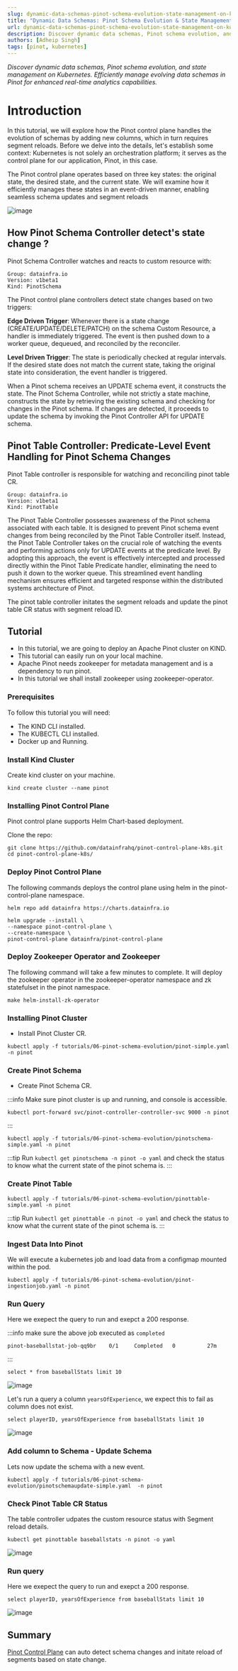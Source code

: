 ```yaml
---
slug: dynamic-data-schemas-pinot-schema-evolution-state-management-on-kubernetes
title: "Dynamic Data Schemas: Pinot Schema Evolution & State Management on Kubernetes"
url: dynamic-data-schemas-pinot-schema-evolution-state-management-on-kubernetes
description: Discover dynamic data schemas, Pinot schema evolution, and state management on Kubernetes. Efficiently manage evolving data schemas in Pinot for enhanced real-time analytics capabilities.
authors: [Adheip Singh]
tags: [pinot, kubernetes]
---
```


*Discover dynamic data schemas, Pinot schema evolution, and state management on Kubernetes. Efficiently manage evolving data schemas in Pinot for enhanced real-time analytics capabilities.*

# Introduction

In this tutorial, we will explore how the Pinot control plane handles the evolution of schemas by adding new columns, which in turn requires segment reloads. Before we delve into the details, let's establish some context: Kubernetes is not solely an orchestration platform; it serves as the control plane for our application, Pinot, in this case.

The Pinot control plane operates based on three key states: the original state, the desired state, and the current state. We will examine how it efficiently manages these states in an event-driven manner, enabling seamless schema updates and segment reloads

![image](../../static/img/reloadsegment.png)

<!--truncate-->

## How Pinot Schema Controller detect's state change ?

Pinot Schema Controller watches and reacts to custom resource with:

```
Group: datainfra.io
Version: v1beta1
Kind: PinotSchema
```

The Pinot control plane controllers detect state changes based on two triggers:

**Edge Driven Trigger**: Whenever there is a state change (CREATE/UPDATE/DELETE/PATCH) on the schema Custom Resource, a handler is immediately triggered. The event is then pushed down to a worker queue, dequeued, and reconciled by the reconciler.

**Level Driven Trigger**: The state is periodically checked at regular intervals. If the desired state does not match the current state, taking the original state into consideration, the event handler is triggered.

When a Pinot schema receives an UPDATE schema event, it constructs the state. The Pinot Schema Controller, while not strictly a state machine, constructs the state by retrieving the existing schema and checking for changes in the Pinot schema. If changes are detected, it proceeds to update the schema by invoking the Pinot Controller API for UPDATE schema.

## Pinot Table Controller: Predicate-Level Event Handling for Pinot Schema Changes

Pinot Table controller is responsible for watching and reconciling pinot table CR.

```
Group: datainfra.io
Version: v1beta1
Kind: PinotTable
```

The Pinot Table Controller possesses awareness of the Pinot schema associated with each table. It is designed to prevent Pinot schema event changes from being reconciled by the Pinot Table Controller itself. Instead, the Pinot Table Controller takes on the crucial role of watching the events and performing actions only for UPDATE events at the predicate level. By adopting this approach, the event is effectively intercepted and processed directly within the Pinot Table Predicate handler, eliminating the need to push it down to the worker queue. This streamlined event handling mechanism ensures efficient and targeted response within the distributed systems architecture of Pinot.

The pinot table controller initates the segment reloads and update the pinot table CR status with segment reload ID.

## Tutorial

- In this tutorial, we are going to deploy an Apache Pinot cluster on KIND.
- This tutorial can easily run on your local machine.
- Apache Pinot needs zookeeper for metadata management and is a dependency to run pinot.
- In this tutorial we shall install zookeeper using zookeeper-operator.

### Prerequisites

To follow this tutorial you will need:

- The KIND CLI installed.
- The KUBECTL CLI installed.
- Docker up and Running.


### Install Kind Cluster

Create kind cluster on your machine.

<TerminalWindow>

```
kind create cluster --name pinot
```

</TerminalWindow>


### Installing Pinot Control Plane

Pinot control plane supports Helm Chart-based deployment.

Clone the repo:

<TerminalWindow>

```
git clone https://github.com/datainfrahq/pinot-control-plane-k8s.git
cd pinot-control-plane-k8s/
```

</TerminalWindow>


### Deploy Pinot Control Plane

The following commands deploys the control plane using helm in the pinot-control-plane namespace.

<TerminalWindow>

```
helm repo add datainfra https://charts.datainfra.io

helm upgrade --install \
--namespace pinot-control-plane \
--create-namespace \
pinot-control-plane datainfra/pinot-control-plane
```

</TerminalWindow>

### Deploy Zookeeper Operator and Zookeeper

The following command will take a few minutes to complete. It will deploy the zookeeper operator in the zookeeper-operator namespace and zk statefulset in the pinot namespace.

<TerminalWindow>

```
make helm-install-zk-operator
```

</TerminalWindow>


### Installing Pinot Cluster

- Install Pinot Cluster CR.

<TerminalWindow>

```
kubectl apply -f tutorials/06-pinot-schema-evolution/pinot-simple.yaml -n pinot
```

</TerminalWindow>

### Create Pinot Schema 

- Create Pinot Schema CR.

:::info
Make sure pinot cluster is up and running, and console is accessible.
```
kubectl port-forward svc/pinot-controller-controller-svc 9000 -n pinot
```
:::

<TerminalWindow>

```
kubectl apply -f tutorials/06-pinot-schema-evolution/pinotschema-simple.yaml -n pinot
```

</TerminalWindow>

:::tip
Run ```kubectl get pinotschema -n pinot -o yaml``` and check the status
to know what the current state of the pinot schema is.
:::

### Create Pinot Table 


<TerminalWindow>

```
kubectl apply -f tutorials/06-pinot-schema-evolution/pinottable-simple.yaml -n pinot
```

</TerminalWindow>

:::tip
Run ```kubectl get pinottable -n pinot -o yaml``` and check the status
to know what the current state of the pinot schema is.
:::

### Ingest Data Into Pinot 

We will execute a kubernetes job and load data from a configmap mounted within the pod.

<TerminalWindow>

```
kubectl apply -f tutorials/06-pinot-schema-evolution/pinot-ingestionjob.yaml -n pinot
```

</TerminalWindow>

### Run Query

Here we exepect the query to run and exepct a 200 response.

:::info
make sure the above job executed as ```completed```
```
pinot-baseballstat-job-qq9br    0/1     Completed   0          27m
```
:::


```
select * from baseballStats limit 10
```


![image](../../static/img/pinotschemacorrectquery.png)

Let's run a query a column ```yearsOfExperience```, we expect this to fail as column does not exist.

```
select playerID, yearsOfExperience from baseballStats limit 10
```

![image](../../static/img/pinotschemawrongquery.png)

### Add column to Schema - Update Schema 

Lets now update the schema with a new event.

<TerminalWindow>

```
kubectl apply -f tutorials/06-pinot-schema-evolution/pinotschemaupdate-simple.yaml  -n pinot
```

</TerminalWindow>


### Check Pinot Table CR Status

The table controller udpates the custom resource status with Segment reload details.

<TerminalWindow>

```
kubectl get pinottable baseballstats -n pinot -o yaml
```

</TerminalWindow>


![image](../../static/img/pinottablesuccessreload.png)

### Run query 

Here we exepect the query to run and exepct a 200 response.

```
select playerID, yearsOfExperience from baseballStats limit 10
```

![image](../../static/img/pinotschemaupdatequerysuccess.png)

## Summary

[Pinot Control Plane](https://github.com/datainfrahq/pinot-control-plane-k8s) can auto detect schema changes and initate reload of segments based on state change. 
